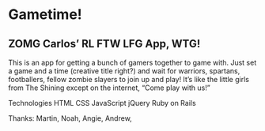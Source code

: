 # Gametime!
## ZOMG Carlos’ RL FTW LFG App, WTG!

This is an app for getting a bunch of gamers together to game with.  Just set a game and a time (creative title right?) and wait for warriors, spartans, footballers, fellow zombie slayers to join up and play! It’s like the little girls from The Shining except on the internet, “Come play with us!”

Technologies
HTML
CSS
JavaScript
jQuery
Ruby on Rails

Thanks: Martin, Noah, Angie, Andrew, 
